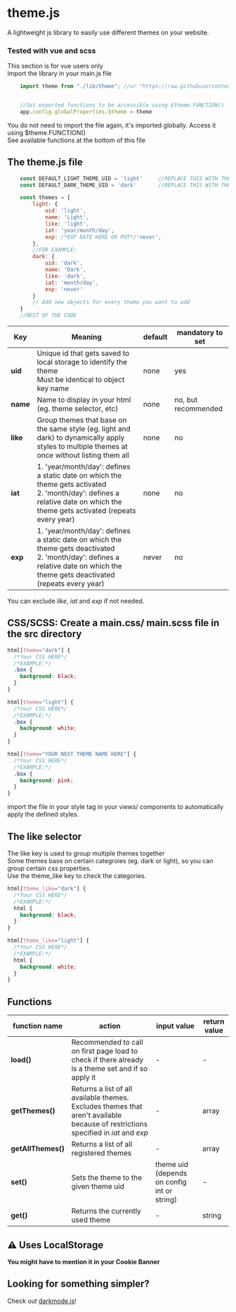 # theme.js
A lightweight js library to easily use different themes on your website.

### Tested with vue and scss
This section is for vue users only<br>
Import the library in your main.js file
```javascript
    import theme from "./lib/theme"; //or "https://raw.githubusercontent.com/SchloesserJonas/theme.js/main/theme.js"


    //Set exported functions to be accessible using $theme.FUNCTION()
    app.config.globalProperties.$theme = theme
```
You do not need to import the file again, it's imported globally. Access it using $theme.FUNCTION()<br>
See available functions at the bottom of this file

## The theme.js file
```javascript
    const DEFAULT_LIGHT_THEME_UID = 'light'     //REPLACE THIS WITH THE UID OF YOUR DEFAULT LIGHT THEME
    const DEFAULT_DARK_THEME_UID = 'dark'       //REPLACE THIS WITH THE UID OF YOUR DEFAULT DARK THEME

    const themes = {
        light: {
            uid: 'light',
            name: 'Light',
            like: 'light',
            iat: 'year/month/day',
            exp: /*EXP DATE HERE OR PUT*/'never',
        },
        //FOR EXAMPLE:
        dark: {
            uid: 'dark',
            name: 'Dark',
            like: 'dark',
            iat: 'month/day',
            exp: 'never'
        }
        // Add new objects for every theme you want to add
    }
    //REST OF THE CODE
```
| **Key** | **Meaning** | **default** | **mandatory to set** |
| --- | --- | -- | -- |
| **uid** | Unique id that gets saved to local storage to identify the theme<br>Must be identical to object key name | none | yes |
| **name** | Name to display in your html (eg. theme selector, etc) | none | no, but recommended |
| **like** | Group themes that base on the same style (eg. light and dark) to dynamically apply styles to multiple themes at once without listing them all | none | no |
| **iat** | 1. 'year/month/day': defines a static date on which the theme gets activated<br> 2. 'month/day': defines a relative date on which the theme gets activated (repeats every year) | none | no |
| **exp** | 1. 'year/month/day': defines a static date on which the theme gets deactivated<br> 2. 'month/day': defines a relative date on which the theme gets deactivated (repeats every year) | never | no |

You can exclude _like_, _iat_ and _exp_ if not needed.


## CSS/SCSS: Create a main.css/ main.scss file in the src directory
```css
html[theme="dark"] {
  /*Your CSS HERE*/
  /*EXAMPLE:*/
  .box {
    background: black;
  }  
}

html[theme="light"] {
  /*Your CSS HERE*/
  /*EXAMPLE:*/
  .box {
    background: white;
  }  
}

html[theme="YOUR NEXT THEME NAME HERE"] {
  /*Your CSS HERE*/
  /*EXAMPLE:*/
  .box {
    background: pink;
  }  
}
```
import the file in your style tag in your views/ components to automatically apply the defined styles.

## The like selector
The like key is used to group multiple themes together<br>
Some themes base on certain categroies (eg. dark or light), so you can group certain css properties.<br>
Use the theme_like key to check the categories.
```css
html[theme_like="dark"] {
  /*Your CSS HERE*/
  /*EXAMPLE:*/
  html {
    background: black;
  }  
}

html[theme_like="light"] {
  /*Your CSS HERE*/
  /*EXAMPLE:*/
  html {
    background: white;
  }  
}
```

## Functions
| function name | action | input value | return value |
| --- | --- | --- | --- |
| **load()** | Recommended to call on first page load to check if there already is a theme set and if so apply it | - | - |
| **getThemes()** | Returns a list of all available themes. Excludes themes that aren't available because of restrictions specified in _iat_ and _exp_ | - | array |
| **getAllThemes()** | Returns a list of all registered themes | - | array |
| **set()** | Sets the theme to the given theme uid | theme uid (depends on config int or string) | - |
| **get()** | Returns the currently used theme | - | string |


## ⚠️ Uses LocalStorage
**You might have to mention it in your Cookie Banner**

## Looking for something simpler?
Check out [darkmode.js](https://github.com/SchloesserJonas/darkmode.js)!